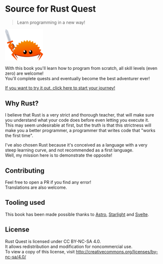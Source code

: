 # Source for Rust Quest
> Learn programming in a new way!

<a href="https://lyonsyonii.github.io/rust-quest/first-steps/1-introduction"><img src="src/assets/ferris.svg" width="125"></a>

With this book you'll learn how to program from scratch, all skill levels (even zero) are welcome!  
You'll complete quests and eventually become the best adventurer ever!

[If you want to try it out, click here to start your journey!](https://lyonsyonii.github.io/rust-quest/first-steps/1-introduction)

## Why Rust?
I believe that Rust is a very strict and thorough teacher, that will make sure you understand what your code does before even letting you execute it.  
This may seem undesirable at first, but the truth is that this strictness will make you a better programmer, a programmer that writes code that "works the first time".

I've also chosen Rust because it's conceived as a language with a very steep learning curve, and not recommended as a first language.  
Well, my mission here is to demonstrate the opposite!

## Contributing
Feel free to open a PR if you find any error!  
Translations are also welcome.

## Tooling used
This book has been made possible thanks to [Astro](https://astro.build/), [Starlight](https://starlight.astro.build/) and [Svelte](https://svelte.dev/).

## License
Rust Quest is licensed under CC BY-NC-SA 4.0.  
It allows redistribution and modification for noncommercial use.  
To view a copy of this license, visit http://creativecommons.org/licenses/by-nc-sa/4.0/